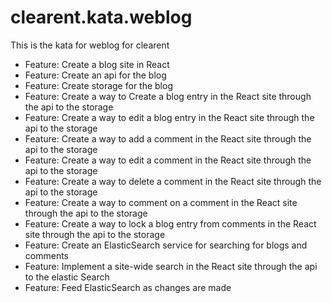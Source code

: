 # clearent.kata.weblog
This is the kata for weblog for clearent

- Feature: Create a blog site in React
- Feature: Create an api for the blog
- Feature: Create storage for the blog
- Feature: Create a way to Create a blog entry in the React site through the api to the storage
- Feature: Create a way to edit a blog entry in the React site through the api to the storage
- Feature: Create a way to add a comment in the React site through the api to the storage
- Feature: Create a way to edit a comment  in the React site through the api to the storage
- Feature: Create a way to delete a comment in the React site through the api to the storage
- Feature: Create a way to comment on a comment in the React site through the api to the storage
- Feature: Create a way to lock a blog entry from comments in the React site through the api to the storage
- Feature: Create an ElasticSearch service for searching for blogs and comments
- Feature: Implement a site-wide search in the React site through the api to the elastic Search
- Feature: Feed ElasticSearch as changes are made
